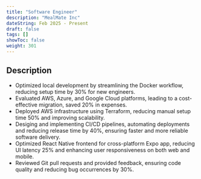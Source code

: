 ```yaml
---
title: "Software Engineer"
description: "MealMate Inc"
dateString: Feb 2025 - Present
draft: false
tags: []
showToc: false
weight: 301
---
```


## Description

- Optimized local development by streamlining the Docker workflow, reducing setup time by 30% for new engineers.
- Evaluated AWS, Azure, and Google Cloud platforms, leading to a cost-effective migration, saved 20% in expenses.
- Deployed AWS infrastructure using Terraform, reducing manual setup time 50% and improving scalability.
- Desiging and implementing CI/CD pipelines, automating deployments and reducing release time by 40%, ensuring
  faster and more reliable software delivery.
- Optimized React Native frontend for cross-platform Expo app, reducing UI latency 25% and enhancing user
  responsiveness on both web and mobile.
- Reviewed Git pull requests and provided feedback, ensuring code quality and reducing bug occurrences by 30%.
